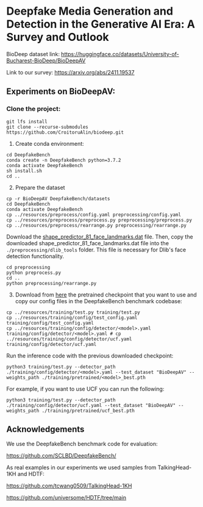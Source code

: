 # Deepfake Media Generation and Detection in the Generative AI Era: A Survey and Outlook

BioDeep dataset link: https://huggingface.co/datasets/University-of-Bucharest-BioDeep/BioDeepAV

Link to our survey: https://arxiv.org/abs/2411.19537


## Experiments on BioDeepAV:

### Clone the project: 
```commandline
git lfs install
git clone --recurse-submodules https://github.com/CroitoruAlin/biodeep.git
```

1. Create conda environment:
```commandline
cd DeepfakeBench
conda create -n DeepfakeBench python=3.7.2
conda activate DeepfakeBench
sh install.sh
cd ..
```
2. Prepare the dataset
```commandline
cp -r BioDeepAV DeepfakeBench/datasets
cd DeepfakeBench
conda activate DeepfakeBench
cp ../resources/preprocess/config.yaml preprocessing/config.yaml
cp ../resources/preprocess/preprocess.py preprocessing/preprocess.py
cp ../resources/preprocess/rearrange.py preprocessing/rearrange.py
```
Download the [shape_predictor_81_face_landmarks.dat](https://github.com/SCLBD/DeepfakeBench/releases/download/v1.0.0/shape_predictor_81_face_landmarks.dat) file. Then, copy the downloaded shape_predictor_81_face_landmarks.dat file into the `./preprocessing/dlib_tools` folder. This file is necessary for Dlib's face detection functionality.
```commandline
cd preprocessing
python preprocess.py
cd ..
python preprocessing/rearrange.py
```
3. Download  from [here](https://github.com/SCLBD/DeepfakeBench/releases/tag/v1.0.1) the pretrained checkpoint that you want to use and copy our config files in the DeepfakeBench benchmark codebase:
```commandline
cp ../resources/training/test.py training/test.py
cp ../resources/training/config/test_config.yaml training/config/test_config.yaml
cp ../resources/training/config/detector/<model>.yaml training/config/detector/<model>.yaml # cp ../resources/training/config/detector/ucf.yaml training/config/detector/ucf.yaml 
```
Run the inference code with the previous downloaded checkpoint:
```commandline
python3 training/test.py --detector_path ./training/config/detector/<model>.yaml --test_dataset "BioDeepAV" --weights_path ./training/pretrained/<model>_best.pth
```
For example, if you want to use UCF you can run the following:
```commandline
python3 training/test.py --detector_path ./training/config/detector/ucf.yaml --test_dataset "BioDeepAV" --weights_path ./training/pretrained/ucf_best.pth
```

## Acknowledgements

We use the DeepfakeBench benchmark code for evaluation:

https://github.com/SCLBD/DeepfakeBench/

As real examples in our experiments we used samples from TalkingHead-1KH and HDTF:

https://github.com/tcwang0509/TalkingHead-1KH

https://github.com/universome/HDTF/tree/main
